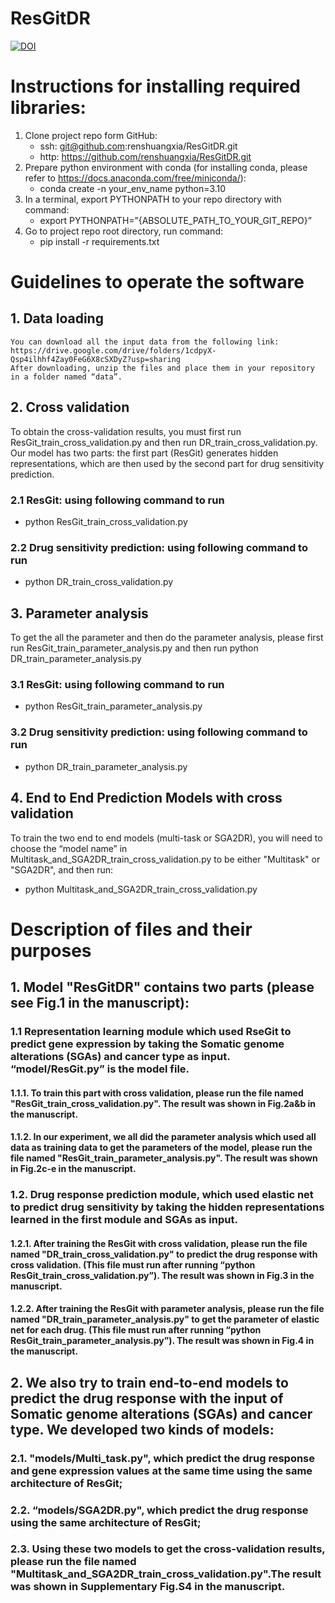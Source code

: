 # ResGitDR

[![DOI](https://zenodo.org/badge/659061242.svg)](https://zenodo.org/doi/10.5281/zenodo.11559736)

# Instructions for installing required libraries:

1.	Clone project repo form GitHub:
	* ssh:  git@github.com:renshuangxia/ResGitDR.git
	* http: https://github.com/renshuangxia/ResGitDR.git
2.	Prepare python environment with conda (for installing conda, please refer to https://docs.anaconda.com/free/miniconda/): 
	* conda create -n your_env_name python=3.10
3.	In a terminal, export PYTHONPATH to your repo directory with command: 
	* export PYTHONPATH=”{ABSOLUTE_PATH_TO_YOUR_GIT_REPO}”
4.	Go to project repo root directory, run command: 
	* pip install -r requirements.txt


# Guidelines to operate the software

## 1.	Data loading
	You can download all the input data from the following link:
	https://drive.google.com/drive/folders/1cdpyX-Qsp4ilhhf4Zay0FeG6X8cSXDyZ?usp=sharing
	After downloading, unzip the files and place them in your repository in a folder named “data”.
## 2.	Cross validation
To obtain the cross-validation results, you must first run ResGit_train_cross_validation.py and then run DR_train_cross_validation.py.
Our model has two parts: the first part (ResGit) generates hidden representations, which are then used by the second part for drug sensitivity prediction.
### 2.1	ResGit: using following command to run
* python ResGit_train_cross_validation.py
### 2.2	Drug sensitivity prediction: using following command to run
* python DR_train_cross_validation.py
## 3.	Parameter analysis
To get the all the parameter and then do the parameter analysis, please first run ResGit_train_parameter_analysis.py and then run python DR_train_parameter_analysis.py
### 3.1	ResGit: using following command to run
* python ResGit_train_parameter_analysis.py
### 3.2	Drug sensitivity prediction: using following command to run
* python DR_train_parameter_analysis.py
## 4.	End to End Prediction Models with cross validation
To train the two end to end models (multi-task or SGA2DR), you will need to choose the “model name” in Multitask_and_SGA2DR_train_cross_validation.py to be either "Multitask" or "SGA2DR", and then run: 
* python Multitask_and_SGA2DR_train_cross_validation.py


# Description of files and their purposes
## 1. Model "ResGitDR" contains two parts (please see Fig.1 in the manuscript): 
### 1.1	Representation learning module which used RseGit to predict gene expression by taking the Somatic genome alterations (SGAs) and cancer type as input. “model/ResGit.py” is the model file. 
#### 1.1.1.	To train this part with cross validation, please run the file named "ResGit_train_cross_validation.py". The result was shown in Fig.2a&b in the manuscript.
#### 1.1.2.	In our experiment, we all did the parameter analysis which used all data as training data to get the parameters of the model, please run the file named "ResGit_train_parameter_analysis.py". The result was shown in Fig.2c-e in the manuscript.
### 1.2.	Drug response prediction module, which used elastic net to predict drug sensitivity by taking the hidden representations learned in the first module and SGAs as input. 
#### 1.2.1.	After training the ResGit with cross validation, please run the file named "DR_train_cross_validation.py" to predict the drug response with cross validation. (This file must run after running “python ResGit_train_cross_validation.py”). The result was shown in Fig.3 in the manuscript.
#### 1.2.2.	After training the ResGit with parameter analysis, please run the file named "DR_train_parameter_analysis.py" to get the parameter of elastic net for each drug. (This file must run after running “python ResGit_train_parameter_analysis.py”). The result was shown in Fig.4 in the manuscript.
## 2.	We also try to train end-to-end models to predict the drug response with the input of Somatic genome alterations (SGAs) and cancer type. We developed two kinds of models: 
### 2.1.	 "models/Multi_task.py", which predict the drug response and gene expression values at the same time using the same architecture of ResGit;
### 2.2.	 “models/SGA2DR.py", which predict the drug response using the same architecture of ResGit;
### 2.3.	 Using these two models to get the cross-validation results, please run the file named "Multitask_and_SGA2DR_train_cross_validation.py".The result was shown in Supplementary Fig.S4 in the manuscript.
